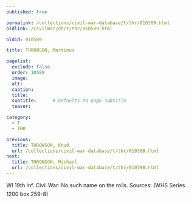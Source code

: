 ```yaml
---
published: true

permalink: /collections/civil-war-database/t/thr/010589.html
oldlink: /CivilWar/db/t/thr/010589.html

oldid: 010589

title: THRONSON, Martinus

pagelist:
  exclude: false
  order: 10589
  image: 
  alt:
  caption:
  title:
  subtitle:      # Defaults to page subtitle
  teaser:

category: 
  - T 
  - THR

previous:
  title: THRONSON, Knud
  url: /collections/civil-war-database/t/thr/010588.html  
next:
  title: THRONSON, Michael
  url: /collections/civil-war-database/t/thr/010590.html   
---
```

WI 19th Inf. Civil War: &#147;No such name on the rolls.&#148; Sources: (WHS Series 1200 box 259-8)